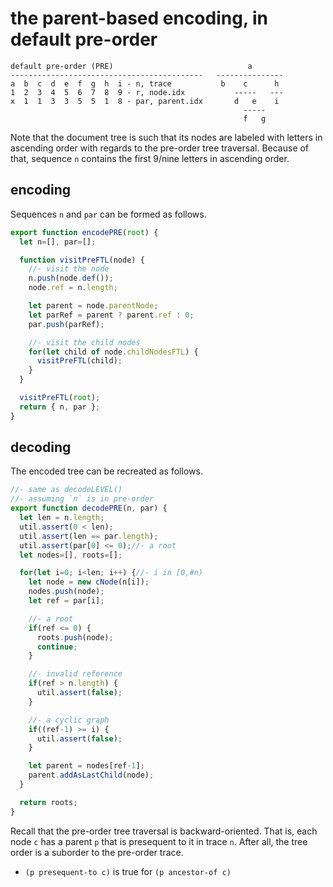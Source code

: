 
<!-- ======================================================================= -->
# the parent-based encoding, in default pre-order

```
default pre-order (PRE)                              a
-------------------------------------------   ---------------
a  b  c  d  e  f  g  h  i - n, trace           b    c      h
1  2  3  4  5  6  7  8  9 - r, node.idx           -----   ---
x  1  1  3  3  5  5  1  8 - par, parent.idx       d   e    i
                                                    -----
                                                    f   g
```

Note that the document tree is such that its nodes are labeled with letters in
ascending order with regards to the pre-order tree traversal. Because of that,
sequence `n` contains the first 9/nine letters in ascending order.

<!-- ======================================================================= -->
## encoding

Sequences `n` and `par` can be formed as follows.

```js
export function encodePRE(root) {
  let n=[], par=[];

  function visitPreFTL(node) {
    //- visit the node
    n.push(node.def());
    node.ref = n.length;

    let parent = node.parentNode;
    let parRef = parent ? parent.ref : 0;
    par.push(parRef);

    //- visit the child nodes
    for(let child of node.childNodesFTL) {
      visitPreFTL(child);
    }
  }

  visitPreFTL(root);
  return { n, par };
}
```

<!-- ======================================================================= -->
## decoding

The encoded tree can be recreated as follows.

```js
//- same as decodeLEVEL()
//- assuming `n` is in pre-order
export function decodePRE(n, par) {
  let len = n.length;
  util.assert(0 < len);
  util.assert(len == par.length);
  util.assert(par[0] <= 0);//- a root
  let nodes=[], roots=[];

  for(let i=0; i<len; i++) {//- i in [0,#n)
    let node = new cNode(n[i]);
    nodes.push(node);
    let ref = par[i];

    //- a root
    if(ref <= 0) {
      roots.push(node);
      continue;
    }

    //- invalid reference
    if(ref > n.length) {
      util.assert(false);
    }

    //- a cyclic graph
    if((ref-1) >= i) {
      util.assert(false);
    }

    let parent = nodes[ref-1];
    parent.addAsLastChild(node);
  }

  return roots;
}
```

Recall that the pre-order tree traversal is backward-oriented. That is, each
node `c` has a parent `p` that is presequent to it in trace `n`. After all,
the tree order is a suborder to the pre-order trace.

* `(p presequent-to c)` is true for `(p ancestor-of c)`
